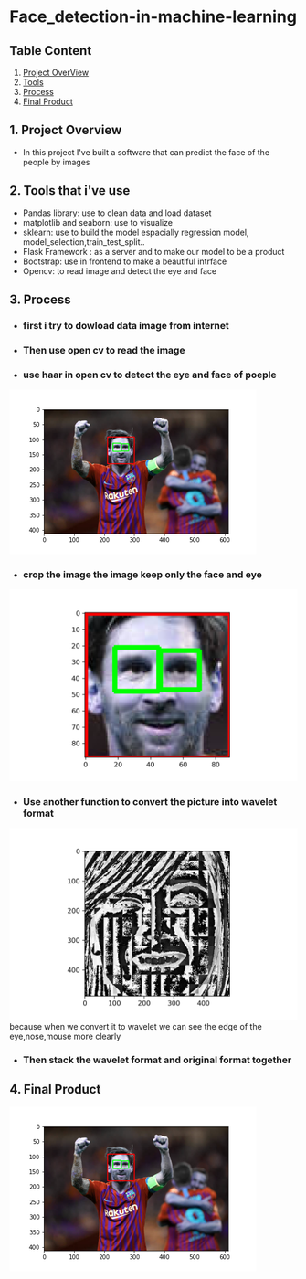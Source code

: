 # Face_detection-in-machine-learning
## Table Content
1. [Project OverView](#ov)
2. [Tools](#to)
3. [Process](#pro)
4. [Final Product](#fin)
<a name="ov"></a>
## 1. Project Overview
- In this project I've built a software that can predict the face of the people by images
## 2. Tools that i've use
- Pandas library: use to clean data and load dataset
- matplotlib and seaborn: use to visualize 
- sklearn: use to build the model espacially regression model, model_selection,train_test_split..
- Flask Framework : as a server and to make our model to be a product
- Bootstrap: use in frontend to make a beautiful intrface
- Opencv: to read image and detect the eye and face
<a name="pro"></a>
## 3. Process
- ### first i try to dowload data image from internet
- ### Then use open cv to read the image
- ### use haar in open cv to detect the eye and face of poeple
![](model/face_eye.png)
- ### crop the image the image keep only the face and eye
![](model/crop_eye.png)
- ### Use another function to convert the picture into wavelet format
![](model/wavelet_image.png)
because when we convert it to wavelet we can see the edge of the eye,nose,mouse more clearly
- ### Then stack the wavelet format and original format together 
<a name="fin"></a>
## 4. Final Product
![](model/face_eye.png)

